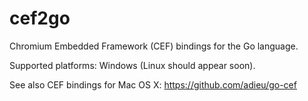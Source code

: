 cef2go
======
Chromium Embedded Framework (CEF) bindings for the Go language.

Supported platforms: Windows (Linux should appear soon).

See also CEF bindings for Mac OS X:
https://github.com/adieu/go-cef

